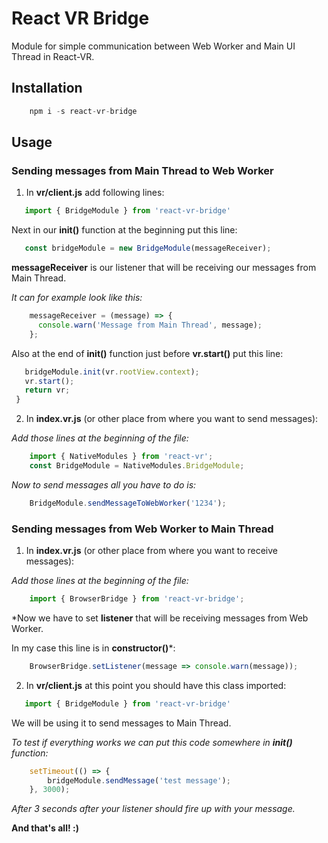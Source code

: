 ﻿# React VR Bridge

Module for simple communication between Web Worker and Main UI Thread in React-VR.

## Installation 

```js
    npm i -s react-vr-bridge
```

## Usage

### Sending messages from Main Thread to Web Worker

1. In **vr/client.js** add following lines:
 ```js
    import { BridgeModule } from 'react-vr-bridge'
 ```
Next in our **init()** function at the beginning put this line:
 ```js
    const bridgeModule = new BridgeModule(messageReceiver);
 ```
 
**messageReceiver** is our listener that will be receiving our messages from Main Thread.

*It can for example look like this:*
```js
    messageReceiver = (message) => {
      console.warn('Message from Main Thread', message);
    };
```

Also at the end of **init()** function just before **vr.start()** put this line:
 ```js
    bridgeModule.init(vr.rootView.context);
    vr.start();
    return vr;
  }
 ```

2. In **index.vr.js** (or other place from where you want to send messages):

*Add those lines at the beginning of the file:*
```js
    import { NativeModules } from 'react-vr';
    const BridgeModule = NativeModules.BridgeModule;
```

*Now to send messages all you have to do is:*
```js
    BridgeModule.sendMessageToWebWorker('1234');
```

### Sending messages from Web Worker to Main Thread

1.  In **index.vr.js** (or other place from where you want to receive messages):

*Add those lines at the beginning of the file:*
```js
    import { BrowserBridge } from 'react-vr-bridge';
```

*Now we have to set **listener** that will be receiving messages from Web Worker.

In my case this line is in **constructor()***: 
```js
    BrowserBridge.setListener(message => console.warn(message));
```

2.  In **vr/client.js** at this point you should have this class imported: 
 ```js
    import { BridgeModule } from 'react-vr-bridge'
 ```
We will be using it to send messages to Main Thread. 

*To test if everything works we can put this code somewhere in **init()** function:*
```js
    setTimeout(() => {
        bridgeModule.sendMessage('test message');
    }, 3000);
```
*After 3 seconds after your listener should fire up with your message.*

**And that's all! :)**

